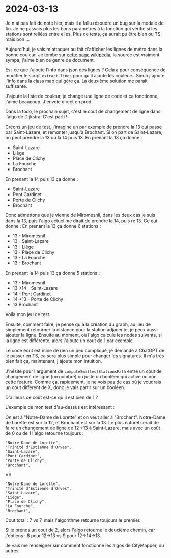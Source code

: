 # 2024-03-13

Je n'ai pas fait de note hier, mais il a fallu résoudre un bug sur la modale de fin.
Je ne passais plus les bons paramètres à la fonction qui vérifie si les stations sont reliées entre elles.
Plus de tests, ça aurait pu être bien ou TS, mais bon …

Aujourd'hui, je vais m'attaquer au fait d'afficher les lignes de métro dans la bonne couleur.
Je tombe sur [cette page wikipédia](https://fr.wikipedia.org/wiki/Mod%C3%A8le:M%C3%A9tro_de_Paris/couleur_fond),
la source est vraiment sympa, j'aime bien ce genre de document.

Est-ce que j'ajoute l'info dans json des lignes ? Cela a pour conséquence de modifier le script `extract-lines`
pour qu'il ajoute les couleurs.
Sinon j'ajoute l'info dans la class map qui gère ça. La deuxième solution me paraît suffisante.

J'ajoute la liste de couleur, je change une ligne de code et ça fonctionne, j'aime beaucoup. J'envoie direct en prod.

Dans la todo, le prochain sujet, c'est le cout de changement de ligne dans l'algo de Dijkstra. C'est parti !

Créons un jeu de test, j'imagine un par exemple de prendre la 13 qui passe par Saint-Lazare, et remonter jusqu'à Brochant.
Si on part de Saint-Lazare, on peut prendre la 13 ou la 14 puis 13.
En prenant la 13 ça donne :

- Saint-Lazare
- Liège
- Place de Clichy
- La Fourche
- Brochant

En prenant la 14 puis 13 ça donne :

- Saint-Lazare
- Pont Cardinet
- Porte de Clichy
- Brochant

Donc admettons que je vienne de Miromesnil, dans les deux cas je suis dans la 13, puis l'algo actuel me dirait de prendre la 14, puis re 13.
Ce qui donne :
En prenant la 13 ça donne 6 stations :

- 13 - Miromesnil
- 13 - Saint-Lazare
- 13 - Liège
- 13 - Place de Clichy
- 13 - La Fourche
- 13 - Brochant

En prenant la 14 puis 13 ça donne 5 stations :

- 13 - Miromesnil
- 13->14 - Saint-Lazare
- 14 - Pont Cardinet
- 14->13 - Porte de Clichy
- 13 Brochant

Voilà mon jeu de test.

Ensuite, comment faire, je pense qu'à la création du graph, au lieu de simplement retourner la distance pour la station adjacente,
je peux aussi ajouter la ligne. Ensuite au moment, où l'algo calcule les nodes suivants, si la ligne est différente,
alors j'ajoute un cout de 1 par exemple.

Le code écrit est mine de rien un peu compliqué, je demande à ChatGPT de le passer en TS, ça sera plus simple pour changer les signatures.
Il m'a très bien fait ça, maintenant, j'ajoute mon intuition.

J'hésite pour l'argument de `computeSmallestStationsPath` entre un cout de changement de ligne (un nombre)
ou juste un booléen qui active ou non cette feature.
Comme ça, rapidement, je ne vois pas de cas où je voudrais un cout différent de X, donc je vais partir sur un booléen.

D'ailleurs ce coût est-ce qu'il est bien de 1 ?

L'exemple de mon test d'au-dessus est intéressant :

On est à "Notre-Dame de Lorette" et on veut aller à "Brochant".
Notre-Dame de Lorette est sur la 12, et Brochant est sur la 13.
Le plus naturel serait de faire un changement de ligne de 12->13 à Saint-Lazare, mais avec un coût de 0 ou de 1 l'algo retourne toujours :

```
"Notre-Dame de Lorette",
"Trinité d'Estienne d'Orves",
"Saint-Lazare",
"Pont Cardinet",
"Porte de Clichy",
"Brochant",
```

VS

```
"Notre-Dame de Lorette",
"Trinité d'Estienne d'Orves",
"Saint-Lazare",
"Liège",
"Place de Clichy",
"La Fourche",
"Brochant",
```

Cout total : 7 vs 7, mais l'algorithme retourne toujours le premier.

Si je prends un cout de 2, alors l'algo retourne le deuxième chemin, car j'obtiens : 8 pour 12->13 vs 9 pour 12->14->13.

Je vais me renseigner sur comment fonctionne les algos de CityMapper, ou autres.

